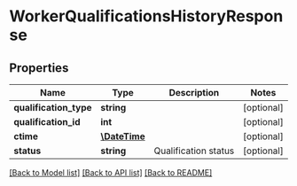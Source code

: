 # WorkerQualificationsHistoryResponse

## Properties
Name | Type | Description | Notes
------------ | ------------- | ------------- | -------------
**qualification_type** | **string** |  | [optional] 
**qualification_id** | **int** |  | [optional] 
**ctime** | [**\DateTime**](\DateTime.md) |  | [optional] 
**status** | **string** | Qualification status | [optional] 

[[Back to Model list]](../README.md#documentation-for-models) [[Back to API list]](../README.md#documentation-for-api-endpoints) [[Back to README]](../README.md)


